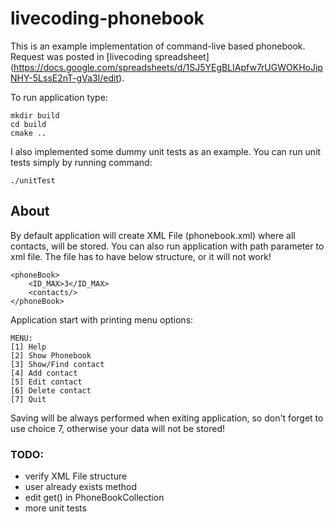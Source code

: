 # livecoding-phonebook

This is an example implementation of command-live based phonebook. Request was posted in [livecoding spreadsheet] 
(https://docs.google.com/spreadsheets/d/1SJ5YEgBLIApfw7rUGWOKHoJipNHY-5LssE2nT-gVa3I/edit).

To run application type:
    
    mkdir build
    cd build
    cmake ..

I also implemented some dummy unit tests as an example. You can run unit tests simply by 
running command:
    
    ./unitTest

## About

By default application will create XML File (phonebook.xml) where all contacts, will be stored.
You can also run application with path parameter to xml file. The file has to have below 
structure, or it will not work!
 
    <phoneBook>
        <ID_MAX>3</ID_MAX>
        <contacts/>
    </phoneBook>

Application start with printing menu options:
    
    MENU:
    [1] Help
    [2] Show Phonebook
    [3] Show/Find contact
    [4] Add contact
    [5] Edit contact
    [6] Delete contact
    [7] Quit

Saving will be always performed when exiting application, so don't forget to use choice 7, otherwise your data
will not be stored! 

### TODO:

- verify XML File structure
- user already exists method
- edit get() in PhoneBookCollection
- more unit tests 